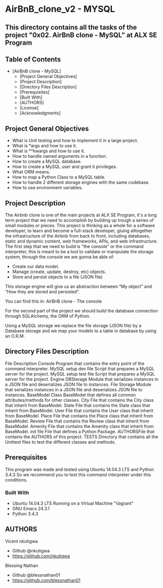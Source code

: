 # AirBnB_clone_v2 - MYSQL
## This directory contains all the tasks of the project "0x02. AirBnB clone - MySQL" at ALX SE Program

## Table of Contents
- [AirBnB clone - MySQL]
  - [Project General Objectives]
  - [Project Description]
  - [Directory Files Description]
  - [Prerequisites]
  - [Built With]
  - [AUTHORS]
  - [License]
  - [Acknowledgments]
## Project General Objectives
- What is Unit testing and how to implement it in a large project.
- What is *args and how to use it.
- What is **kwargs and how to use it.
- How to handle named arguments in a function.
- How to create a MySQL database.
- How to create a MySQL user and grant it privileges.
- What ORM means.
- How to map a Python Class to a MySQL table.
- How to handle 2 different storage engines with the same codebase.
- How to use environment variables.
## Project Description
The Airbnb clone is one of the main projects at ALX SE Program, it's a long term project that we need to accomplish by building up trough a series of small modules or pieces. This project is thinking as a whole for a software developer, to learn and become a full-stack developer, gluing alltogether the infrastructure of the Airbnb from back to front, including databases, static and dynamic content, web frameworks, APIs, and web infrastructure. The first step that we need to build is "the console" or the command interpreter, this is meant to be a tool to validate or manipulate the storage system, through the console we are gonna be able of:

- Create our data model.
- Manage (create, update, destroy, etc) objects.
- Store and persist objects to a file (JSON file)

This storage engine will give us an abstraction between “My object” and “How they are stored and persisted”.

You can find this in: AirBnB clone - The console

For the second part of the project we should build the database connection through SQLAlchemy, the ORM of Python.

Using a MySQL storage we replace the file storage (JSON file) by a Database storage and we map your models to a table in database by using an O.R.M.

## Directory Files Description
File	Description
Console	Program that contains the entry point of the command interpreter.
MySQL setup dev file	Script that prepares a MySQL server for the project.
MySQL setup test file	Script that prepares a MySQL server for the project.
Engine DBStorage	Module that serializes instances in a JSON file and deserializes JSON file to instances.
File Storage	Module that serializes instances in a JSON file and deserializes JSON file to instances.
BaseModel	Class BaseModel that defines all common attributes/methods for other classes.
City	File that contains the City class that inherit from BaseModel.
State	File that contains the State class that inherit from BaseModel.
User	File that contains the User class that inherit from BaseModel.
Place	File that contains the Place class that inherit from BaseModel.
Review	File that contains the Review class that inherit from BaseModel.
Amenity	File that contains the Amenity class that inherit from BaseModel.
init file	File that defines a Python Package.
AUTHORSFile that contains the AUTHORS of this project.
TESTS	Directory that contains all the Unittest files to test the different classes and methods.
## Prerequisites
This program was made and tested using Ubuntu 14.04.3 LTS and Python 3.4.3 So we recommend you to test this command interpreter under this conditions.

### Built With
- Ubuntu 14.04.3 LTS Running on a Virtual Machine "Vagrant"
- GNU Emacs 24.3.1
- Python 3.4.3
## AUTHORS
Vicent nkutigwa
- Github @nkutigwa
- https://github.com/nkutigwa


Blessing Nathan
- Github @blessnathan01
- https://github.com/blessnathan01

